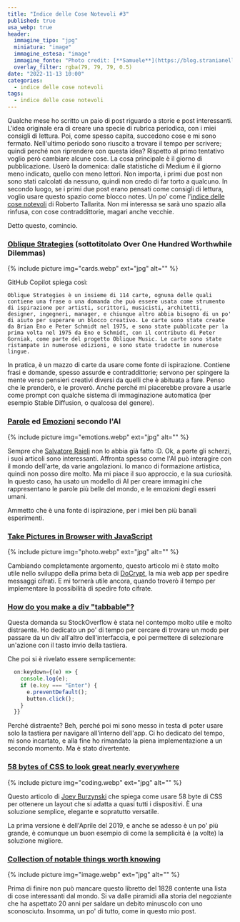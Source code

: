 ```yaml
---
title: "Indice delle Cose Notevoli #3"
published: true
usa_webp: true
header:
  immagine_tipo: "jpg"
  miniatura: "image"
  immagine_estesa: "image"
  immagine_fonte: "Photo credit: [**Samuele**](https://blog.stranianelli.com/)"
  overlay_filter: rgba(79, 79, 79, 0.5)
date: "2022-11-13 10:00"
categories:
  - indice delle cose notevoli
tags:
  - indice delle cose notevoli
---
```


Qualche mese ho scritto un paio di post riguardo a storie e post interessanti. L'idea originale era di creare una specie di rubrica periodica, con i miei consigli di lettura. Poi, come spesso capita, succedono cose e mi sono fermato. Nell'ultimo periodo sono riuscito a trovare il tempo per scrivere; quindi perché non riprendere con questa idea? Rispetto al primo tentativo voglio però cambiare alcune cose. La cosa principale è il giorno di pubblicazione. Userò la domenica: dalle statistiche di Medium è il giorno meno indicato, quello con meno lettori. Non importa, i primi due post non sono stati calcolati da nessuno, quindi non credo di far torto a qualcuno. In secondo luogo, se i primi due post erano pensati come consigli di lettura, voglio usare questo spazio come blocco notes. Un po' come l'[indice delle cose notevoli](https://www.ilpost.it/robertotallarita/2020/01/29/indice-delle-cose-notevoli-1/) di Roberto Tallarita. Non mi interessa se sarà uno spazio alla rinfusa, con cose contraddittorie, magari anche vecchie.

Detto questo, comincio.

### [Oblique Strategies](https://en.wikipedia.org/wiki/Oblique_Strategies) (sottotitolato Over One Hundred Worthwhile Dilemmas)

{% include picture img="cards.webp" ext="jpg" alt="" %}

GitHub Copilot spiega così:

`Oblique Strategies è un insieme di 114 carte, ognuna delle quali contiene una frase o una domanda che può essere usata come strumento di ispirazione per artisti, scrittori, musicisti, architetti, designer, ingegneri, manager, e chiunque altro abbia bisogno di un po' di aiuto per superare un blocco creativo. Le carte sono state create da Brian Eno e Peter Schmidt nel 1975, e sono state pubblicate per la prima volta nel 1975 da Eno e Schmidt, con il contributo di Peter Gorniak, come parte del progetto Oblique Music. Le carte sono state ristampate in numerose edizioni, e sono state tradotte in numerose lingue.`

In pratica, è un mazzo di carte da usare come fonte di ispirazione. Contiene frasi e domande, spesso assurde e contraddittorie; servono per spingere la mente verso pensieri creativi diversi da quelli che è abituata a fare. Penso che le prenderò, e le proverò. Anche perché mi piacerebbe provare a usarle come prompt con qualche sistema di immaginazione automatica (per esempio Stable Diffusion, o qualcosa del genere).

### [Parole](https://medium.com/mlearning-ai/ai-reimagines-the-worlds-20-most-beautiful-words-cd07090ea59b) ed [Emozioni](https://medium.com/illumination/how-ai-reimages-emotions-618c97cea132) secondo l'AI

{% include picture img="emotions.webp" ext="jpg" alt="" %}

Sempre che [Salvatore Raieli](https://medium.com/@salvatore-raieli) non lo abbia già fatto :D. Ok, a parte gli scherzi, i suoi articoli sono interessanti. Affronta spesso come l'AI può interagire con il mondo dell'arte, da varie angolazioni. Io manco di formazione artistica, quindi non posso dire molto. Ma mi piace il suo approccio, e la sua curiosità. In questo caso, ha usato un modello di AI per creare immagini che rappresentano le parole più belle del mondo, e le emozioni degli esseri umani.

Ammetto che è una fonte di ispirazione, per i miei ben più banali esperimenti.

### [Take Pictures in Browser with JavaScript](https://towardsdev.com/take-pictures-in-browser-with-javascript-10225ec5160d)

{% include picture img="photo.webp" ext="jpg" alt="" %}

Cambiando completamente argomento, questo articolo mi è stato molto utile nello sviluppo della prima beta di [DoCrypt](https://docrypt.org/), la mia web app per spedire messaggi cifrati. E mi tornerà utile ancora, quando troverò il tempo per implementare la possibilità di spedire foto cifrate.

### [How do you make a div "tabbable"?](https://stackoverflow.com/questions/13637223/how-do-you-make-a-div-tabbable)

Questa domanda su StockOverflow è stata nel contempo molto utile e molto distraente. Ho dedicato un po' di tempo per cercare di trovare un modo per passare da un div all'altro dell'interfaccia, e poi permettere di selezionare un'azione con il tasto invio della tastiera.

Che poi si è rivelato essere semplicemente:

```js
  on:keydown={(e) => {
    console.log(e);
    if (e.key === "Enter") {
      e.preventDefault();
      button.click();
    }
  }}
```

Perché distraente? Beh, perché poi mi sono messo in testa di poter usare solo la tastiera per navigare all'interno dell'app. Ci ho dedicato del tempo, mi sono incartato, e alla fine ho rimandato la piena implementazione a un secondo momento. Ma è stato divertente.

### [58 bytes of CSS to look great nearly everywhere](https://medium.com/marketkarma/58-bytes-of-css-to-look-great-nearly-everywhere-befbc1e08b96)

{% include picture img="coding.webp" ext="jpg" alt="" %}

Questo articolo di [Joey Burzynski](https://medium.com/@joeyburzynski) che spiega come usare 58 byte di CSS per ottenere un layout che si adatta a quasi tutti i dispositivi. È una soluzione semplice, elegante e sopratutto versatile.

La prima versione è dell'Aprile del 2019, e anche se adesso è un po' più grande, è comunque un buon esempio di come la semplicità è (a volte) la soluzione migliore.

### [Collection of notable things worth knowing](https://en.wikisource.org/wiki/Collection_of_notable_things_worth_knowing)

{% include picture img="image.webp" ext="jpg" alt="" %}

Prima di finire non può mancare questo libretto del 1828 contente una lista di cose interessanti dal mondo. Si va dalle piramidi alla storia del negoziante che ha aspettato 20 anni per saldare un debito minuscolo con uno sconosciuto. Insomma, un po' di tutto, come in questo mio post.
